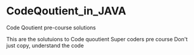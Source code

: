 # CodeQoutient_in_JAVA
Code Qoutient pre-course solutions

This are the solutuions to Code quoutient Super coders pre course
Don't just copy, understand the code
